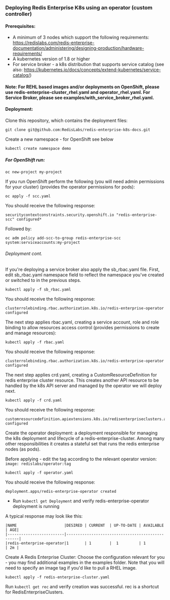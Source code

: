 ### Deploying Redis Enterprise K8s using an operator (custom controller)
#### Prerequisites:
* A minimum of 3 nodes which support the following requirements:  
    https://redislabs.com/redis-enterprise-documentation/administering/designing-production/hardware-requirements/
* A kubernetes version of 1.8 or higher
* For service broker - a k8s distribution that supports service catalog (see also: https://kubernetes.io/docs/concepts/extend-kubernetes/service-catalog/) 

#### Note: For REHL based images and/or deployments on OpenShift, please use redis-enterprise-cluster_rhel.yaml and operator_rhel.yaml. For Service Broker, please see examples/with_service_broker_rhel.yaml. 

#### Deployment:

Clone this repository, which contains the deployment files:
```
git clone git@github.com:RedisLabs/redis-enterprise-k8s-docs.git
```

Create a new namespace - for OpenShift see below 
```
kubectl create namespace demo
```

##### For OpenShift run:
```
oc new-project my-project
```

If you run OpenShift perform the following (you will need admin permissions for your cluster)
(provides the operator permissions for pods):

```
oc apply -f scc.yaml
```

You should receive the following response:
```
securitycontextconstraints.security.openshift.io "redis-enterprise-scc" configured*
```

Followed by:
```
oc adm policy add-scc-to-group redis-enterprise-scc system:serviceaccounts:my-project
```

###### Deployment cont.

If you're deploying a service broker also apply the sb_rbac.yaml file. First, edit sb_rbac.yaml namespace field to reflect the namespace you've created or switched to in the previous steps.

```
kubectl apply -f sb_rbac.yaml
```
You should receive the following response:
```
clusterrolebinding.rbac.authorization.k8s.io/redis-enterprise-operator configured
```


The next step applies rbac.yaml, creating a service account, role and role binding to allow resources access control (provides permissions to create and manage resources):
```
kubectl apply -f rbac.yaml
```

You should receive the following response:
```
clusterrolebinding.rbac.authorization.k8s.io/redis-enterprise-operator configured
```

The next step applies crd.yaml, creating a CustomResourceDefinition for redis enterprise cluster resource.
This creates another API resource to be handled by the k8s API server and managed by the operator we will deploy next.
```
kubectl apply -f crd.yaml
```

You should receive the following response:
```
customresourcedefinition.apiextensions.k8s.io/redisenterpriseclusters.app.redislabs.com configured
```

Create the operator deployment: a deployment responsible for managing the k8s deployment and lifecycle of a redis-enterprise-cluster.
Among many other responsibilities it creates a stateful set that runs the redis enterprise nodes (as pods).

Before applying - edit the tag according to the relevant operator version: ```image: redislabs/operator:tag```
```
kubectl apply -f operator.yaml
```

You should receive the following response:
```
deployment.apps/redis-enterprise-operator created
```

* Run ```kubectl get Deployment``` and verify redis-enterprise-operator deployment is running

A typical response may look like this:
```
|NAME                     |DESIRED | CURRENT  | UP-TO-DATE | AVAILABLE | AGE|
|-------------------------|-------------------------------------------------|
|redis-enterprise-operator|1	   | 1        |  1         | 1         | 2m |
```

Create A Redis Enterprise Cluster:
Choose the configuration relevant for you - you may find additional examples in the examples folder. Note that you will need to specify an image tag if you'd like to pull a RHEL image.

```kubectl apply -f redis-enterprise-cluster.yaml```

Run ```kubectl get rec``` and verify creation was successful. rec is a shortcut for RedisEnterpriseClusters.

